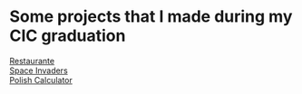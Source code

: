 # Some projects that I made during my CIC graduation

[Restaurante](Restaurante/README.md)\
[Space Invaders](Space\_Invaders)\
[Polish Calculator](Polish\_calculator/README.md)


